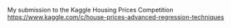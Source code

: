 My submission to the Kaggle Housing Prices Competition
https://www.kaggle.com/c/house-prices-advanced-regression-techniques
